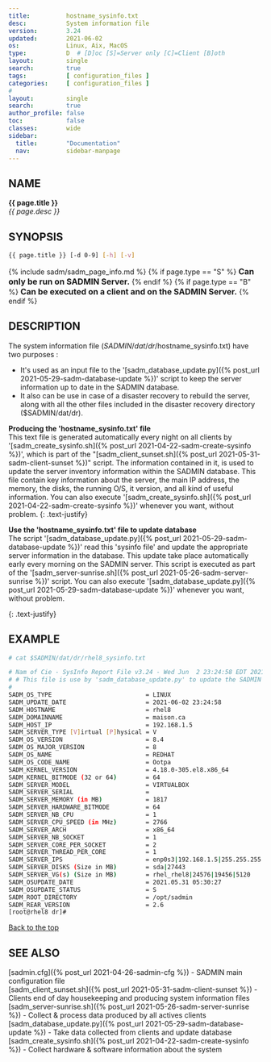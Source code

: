 ```yaml
---
title:          hostname_sysinfo.txt
desc:           System information file
version:        3.24
updated:        2021-06-02
os:             Linux, Aix, MacOS
type:           D  # [D]oc [S]=Server only [C]=Client [B]oth
layout:         single
search:         true
tags:           [ configuration_files ] 
categories:     [ configuration_files ] 
#
layout:         single
search:         true
author_profile: false
toc:            false
classes:        wide
sidebar:
  title:        "Documentation"
  nav:          sidebar-manpage
---
```

<a id="top_of_page"></a>



<a id="name"></a>
## NAME
**{{ page.title }}**  
*{{ page.desc }}*   



<a id="synopsis"></a>
## SYNOPSIS

```bash
{{ page.title }} [-d 0-9] [-h] [-v]
```

{% include sadm/sadm_page_info.md %}
{% if page.type == "S" %}
<font size="3"><strong>Can only be run on SADMIN Server.</strong></font>
{% endif %}
{% if page.type == "B" %}
<font size="3"><strong>Can be executed on a client and on the SADMIN Server.</strong></font>
{% endif %}




<a id="description"></a>
## DESCRIPTION

The system information file ($SADMIN/dat/dr/$hostname_sysinfo.txt) have two purposes :
- It's used as an input file to the '[sadm_database_update.py]({% post_url 2021-05-29-sadm-database-update %})' 
script to keep the server information up to date in the SADMIN database.
- It also can be use in case of a disaster recovery to rebuild the server, along with all the other 
files included in the disaster recovery directory ($SADMIN/dat/dr).



**Producing the 'hostname_sysinfo.txt' file**  
This text file is generated automatically every night on all clients by '[sadm_create_sysinfo.sh]({% post_url 2021-04-22-sadm-create-sysinfo %})', 
which is part of the "[sadm_client_sunset.sh]({% post_url 2021-05-31-sadm-client-sunset %})" script. 
The information contained in it, is used to update the server inventory information within the 
SADMIN database. This file contain key information about the server, the main IP address, the 
memory, the disks, the running O/S, it version, and all kind of useful information. You can also 
execute '[sadm_create_sysinfo.sh]({% post_url 2021-04-22-sadm-create-sysinfo %})' whenever you want, 
without problem.
{: .text-justify}


**Use the 'hostname_sysinfo.txt' file to update database**  
The script '[sadm_database_update.py]({% post_url 2021-05-29-sadm-database-update %})' read this 'sysinfo file' and update the appropriate server 
information in the database. This update take place automatically early every morning on the SADMIN 
server. This script is executed as part of the '[sadm_server-sunrise.sh]({% post_url 2021-05-26-sadm-server-sunrise %})' script. You can also 
execute '[sadm_database_update.py]({% post_url 2021-05-29-sadm-database-update %})' whenever you want, without problem.

{: .text-justify}

<a id="examples"></a>
## EXAMPLE

```bash
# cat $SADMIN/dat/dr/rhel8_sysinfo.txt

# Nam of Cie - SysInfo Report File v3.24 - Wed Jun  2 23:24:58 EDT 2021
# # This file is use by 'sadm_database_update.py' to update the SADMIN database.
#                                                    
SADM_OS_TYPE                          = LINUX
SADM_UPDATE_DATE                      = 2021-06-02 23:24:58
SADM_HOSTNAME                         = rhel8
SADM_DOMAINNAME                       = maison.ca
SADM_HOST_IP                          = 192.168.1.5
SADM_SERVER_TYPE [V]irtual [P]hysical = V
SADM_OS_VERSION                       = 8.4
SADM_OS_MAJOR_VERSION                 = 8
SADM_OS_NAME                          = REDHAT
SADM_OS_CODE_NAME                     = Ootpa
SADM_KERNEL_VERSION                   = 4.18.0-305.el8.x86_64
SADM_KERNEL_BITMODE (32 or 64)        = 64
SADM_SERVER_MODEL                     = VIRTUALBOX
SADM_SERVER_SERIAL                    =  
SADM_SERVER_MEMORY (in MB)            = 1817
SADM_SERVER_HARDWARE_BITMODE          = 64
SADM_SERVER_NB_CPU                    = 1
SADM_SERVER_CPU_SPEED (in MHz)        = 2766
SADM_SERVER_ARCH                      = x86_64
SADM_SERVER_NB_SOCKET                 = 1
SADM_SERVER_CORE_PER_SOCKET           = 2
SADM_SERVER_THREAD_PER_CORE           = 1
SADM_SERVER_IPS                       = enp0s3|192.168.1.5|255.255.255.0|08:00:27:de:a5:0d
SADM_SERVER_DISKS (Size in MB)        = sda|27443
SADM_SERVER_VG(s) (Size in MB)        = rhel_rhel8|24576|19456|5120
SADM_OSUPDATE_DATE                    = 2021.05.31 05:30:27
SADM_OSUPDATE_STATUS                  = S
SADM_ROOT_DIRECTORY                   = /opt/sadmin
SADM_REAR_VERSION                     = 2.6
[root@rhel8 dr]# 
```
<!-- ![Daily Script Report Example](/assets/img/man/sadm_daily_report_script.png){: .align-center} -->

[Back to the top](#top_of_page)


<a id="seealso"></a>
## SEE ALSO

[sadmin.cfg]({% post_url 2021-04-26-sadmin-cfg %}) - SADMIN main configuration file   
[sadm_client_sunset.sh]({% post_url 2021-05-31-sadm-client-sunset %}) - Clients end of day housekeeping and producing system information files  
[sadm_server-sunrise.sh]({% post_url 2021-05-26-sadm-server-sunrise %}) - Collect & process data produced by all actives clients  
[sadm_database_update.py]({% post_url 2021-05-29-sadm-database-update %}) - Take data collected from clients and update database    
[sadm_create_sysinfo.sh]({% post_url 2021-04-22-sadm-create-sysinfo %}) - Collect hardware & software information about the system  
